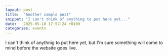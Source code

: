 ```yaml
---
layout: post
title:  "Another sample post"
snippet: "I can't think of anything to put here yet..."
date:   2025-05-18 17:57:24 +0100
categories: events
---
```


I can't think of anythnig to put here yet, but I'm sure something will come to mind
before the website goes live.
